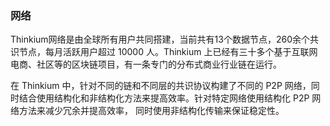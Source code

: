 ### 网络

Thinkium网络是由全球所有用户共同搭建，当前共有13个数据节点，260余个共识节点，每月活跃用户超过 10000 人。Thinkium 上已经有三十多个基于互联网电商、社区等的区块链项目，有一条专门的分布式商业行业链在运行。

在 Thinkium 中，针对不同的链和不同层的共识协议构建了不同的 P2P 网络，同时结合使用结构化和非结构化方法来提高效率。针对特定网络使用结构化 P2P 网络方法来减少冗余并提高效率， 同时使用非结构化传输来保证稳定性。

